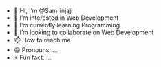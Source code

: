 - 👋 Hi, I’m @Samrinjaji
- 👀 I’m interested in Web Development
- 🌱 I’m currently learning Programming
- 💞️ I’m looking to collaborate on Web Development
- 📫 How to reach me 
- 😄 Pronouns: ...
- ⚡ Fun fact: ...

<!---
Samrinjaji/Samrinjaji is a ✨ special ✨ repository because its `README.md` (this file) appears on your GitHub profile.
You can click the Preview link to take a look at your changes.
--->
